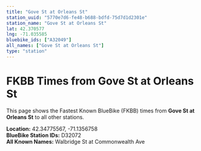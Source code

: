 ```yaml
---
title: "Gove St at Orleans St"
station_uuid: "5770e7d6-fe48-b688-bdfd-75d7d1d2301e"
station_name: "Gove St at Orleans St"
lat: 42.370577
lng: -71.035585
bluebike_ids: ["A32049"]
all_names: ["Gove St at Orleans St"]
type: "station"
---
```


# FKBB Times from Gove St at Orleans St

This page shows the Fastest Known BlueBike (FKBB) times from **Gove St at Orleans St** to all other stations.

**Location:** 42.34775567, -71.1356758  
**BlueBike Station IDs:** D32072  
**All Known Names:** Walbridge St at Commonwealth Ave

